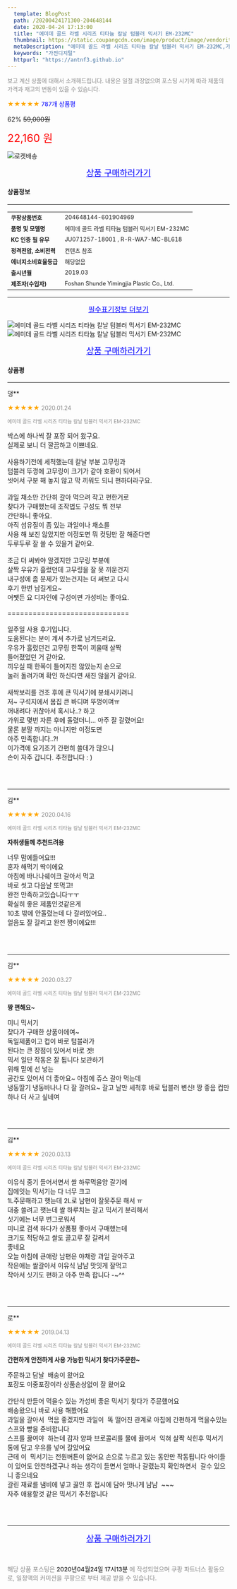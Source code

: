```yaml
---
  template: BlogPost
  path: /20200424171300-204648144
  date: 2020-04-24 17:13:00
  title: "에미데 골드 라벨 시리즈 티타늄 칼날 텀블러 믹서기 EM-232MC"
  thumbnail: https://static.coupangcdn.com/image/product/image/vendoritem/2019/06/27/4577089101/f26c3748-8a49-42a3-ac5e-eac3197babb0.jpg
  metaDescription: "에미데 골드 라벨 시리즈 티타늄 칼날 텀블러 믹서기 EM-232MC,가전디지털"
  keywords: "가전디지털"
  httpurl: "https://antnf3.github.io"
---
```

  
<span style="color: #888;font-size:0.8rem">보고 계신 상품에 대해서 소개해드립니다.
내용은 일절 과장없으며 포스팅 시기에 따라 제품의 가격과 재고의 변동이 있을 수 있습니다.</span>
  
<span style="color: orange;">★★★★★</span> <span style="color: blue;font-size: 0.85rem;">787개 상품평</span>

<span style="font-size: 0.9rem">62%</span> <span style="font-size: 0.9rem">~~59,000원~~</span>

<span style="color: red;font-size: 1.5rem;">22,160 원</span>

![로켓배송](https://postfiles.pstatic.net/MjAyMDA0MTBfMjcz/MDAxNTg2NDQ1OTAwMDc5.1T-Iy6-X12_V8iyof2OtSqUCu6urPUUOnjG41kbMy_kg.c1eqxaGayJ1XX0TGV24QXbZg9dvQ9C_dYZx39G_Z7Wog.PNG.cigshop2/rocket_logo.png?type=w773)

<p align="center"><a href="http://me2.do/GfZf2qew" style="font-size: 1.2rem; color: blue;">상품 구매하러가기</a></p>

#### 상품정보

---

|                  |                       |
| ---------------- | --------------------- |
| **<span style="font-size:0.8rem;">쿠팡상품번호</span>** | <span style="font-size:0.8rem;">204648144-601904969</span> |
| **<span style="font-size:0.8rem;">품명 및 모델명</span>**    | <span style="font-size:0.8rem;">에미데 골드 라벨 티타늄 텀블러 믹서기 EM-232MC</span>        |
| **<span style="font-size:0.8rem;">KC 인증 필 유무</span>**    | <span style="font-size:0.8rem;">JU071257-18001 , 	R-R-WA7-MC-BL618</span>        |
| **<span style="font-size:0.8rem;">정격전압, 소비전력</span>**    | <span style="font-size:0.8rem;">컨텐츠 참조</span>        |
| **<span style="font-size:0.8rem;">에너지소비효율등급</span>**    | <span style="font-size:0.8rem;">해당없음</span>        |
| **<span style="font-size:0.8rem;">출시년월</span>**    | <span style="font-size:0.8rem;">2019.03</span>        |
| **<span style="font-size:0.8rem;">제조자(수입자)</span>**    | <span style="font-size:0.8rem;">Foshan Shunde Yimingjia Plastic Co., Ltd. </span>        |





---

<p align="center"><a href="http://me2.do/GfZf2qew" style="font-size: 1rem; color: blue;">필수표기정보 더보기</a></p>

![에미데 골드 라벨 시리즈 티타늄 칼날 텀블러 믹서기 EM-232MC](http://thumbnail10.coupangcdn.com/thumbnails/remote/q89/image/product/content/vendorItem/2019/08/01/601904969/c53ea600-b381-4044-a177-4919fdd64c9c.jpg)
![에미데 골드 라벨 시리즈 티타늄 칼날 텀블러 믹서기 EM-232MC](http://thumbnail6.coupangcdn.com/thumbnails/remote/q89/image/product/content/vendorItem/2019/08/01/601904969/1fea55fc-1d2f-4f47-a68b-ff00cd44aabd.jpg)

<p align="center"><a href="http://me2.do/GfZf2qew" style="font-size: 1.2rem; color: blue;">상품 구매하러가기</a></p>

#### 상품평
  
---
  
댕**
    
<span style="color: orange;">★★★★★</span> <span style="font-size:0.8rem;color: #888;">2020.01.24</span>
    
<span style="color: #888;font-size:0.7rem">에미데 골드 라벨 시리즈 티타늄 칼날 텀블러 믹서기 EM-232MC</span>
    

    
<span style="font-size: 0.9rem;">박스에 하나씩 잘 포장 되어 왔구요.<br/>실제로 보니 더 깔끔하고 이쁘네요.<br/><br/>사용하기전에 세척했는데 칼날 부분 고무링과<br/>텀블러 뚜껑에 고무링이 크기가 같아 호환이 되어서<br/>씻어서 구분 해 놓지 않고 막 끼워도 되니 편하더라구요.<br/><br/>과일 채소만 간단히 갈아 먹으려 작고 편한거로<br/>찾다가 구매했는데 조작법도 구성도 뭐 전부 <br/>간단하니 좋아요.<br/>아직 섬유질이 좀 있는 과일이나 채소를<br/>사용 해 보진 않았지만 이정도면 뭐 컷팅만 잘 해준다면<br/>두루두루 잘 쓸 수 있을거 같아요.<br/><br/>조금 더 써봐야 알겠지만 고무링 부분에<br/>살짝 우유가 흘렀던데 고무링을 잘 못 끼운건지<br/>내구성에 좀 문제가 있는건지는 더 써보고 다시 <br/>후기 한번 남길게요~<br/>어쨋든 요 디자인에 구성이면 가성비는 좋아요.<br/><br/>=============================<br/><br/>일주일 사용 후기입니다.<br/>도움된다는 분이 계셔 추가로 남겨드려요.<br/>우유가 흘렀던건 고무링 한쪽이 끼울때 살짝<br/>틀어졌었던 거 같아요. <br/>끼우실 때 한쪽이 틀어지진 않았는지 손으로 <br/>눌러 돌려가며 확인 하신다면 새진 않을거 같아요.<br/><br/>새싹보리를 건조 후에 큰 믹서기에 분쇄시키려니<br/>저~ 구석지에서 몸집 큰 바디며 뚜껑이며ㅠ<br/>꺼내려다 귀찮아서 혹시나..? 하고<br/>가위로 몇번 자른 후에 돌렸더니... 아주 잘 갈렸어요!<br/>물론 분말 까지는 아니지만 이정도면<br/>아주 만족합니다..?! <br/>이가격에 요기조기 간편히 쓸데가 많으니 <br/>손이 자주 갑니다. 추천합니다 : )</span>
    
<br>
<br>

---
  
김**
    
<span style="color: orange;">★★★★★</span> <span style="font-size:0.8rem;color: #888;">2020.04.16</span>
    
<span style="color: #888;font-size:0.7rem">에미데 골드 라벨 시리즈 티타늄 칼날 텀블러 믹서기 EM-232MC</span>
    
<span style="font-size:0.85rem">**자취생들께 추천드려용**</span>
    
<span style="font-size: 0.9rem;">너무 맘에들어요!!!<br/>혼자 해먹기 딱이에요<br/>아침에 바나나쉐이크 갈아서 먹고<br/>바로 씻고 다음날 또먹고!<br/>완전 만족하고있습니다ㅜㅜ<br/>확실히 좋은 제품인것같은게<br/>10초 밖에 안돌렸는데 다 갈려있어요..<br/>얼음도 잘 갈리고 완전 짱이에요!!!</span>
    
<br>
<br>

---
  
김**
    
<span style="color: orange;">★★★★★</span> <span style="font-size:0.8rem;color: #888;">2020.03.27</span>
    
<span style="color: #888;font-size:0.7rem">에미데 골드 라벨 시리즈 티타늄 칼날 텀블러 믹서기 EM-232MC</span>
    
<span style="font-size:0.85rem">**짱 편해요~**</span>
    
<span style="font-size: 0.9rem;">미니 믹서기<br/>찾다가 구매한 상품이에여~<br/>독일제품이고 컵이 바로 텀블러가<br/>된다는 큰 장점이 있어서 바로 겟! <br/>믹서 일단 작동은 잘 됩니다 보관하기<br/>위해 밑에 선 넣는<br/>공간도 있어서 더 좋아요~ 아침에 쥬스 갈아 먹는데<br/>냉동딸기 냉동바나나 다 잘 갈려요~ 갈고 날만 세척후 바로 텀블러 변신! 짱 좋음 컵만 하나 더 사고 싶네여</span>
    
<br>
<br>

---
  
김**
    
<span style="color: orange;">★★★★★</span> <span style="font-size:0.8rem;color: #888;">2020.03.13</span>
    
<span style="color: #888;font-size:0.7rem">에미데 골드 라벨 시리즈 티타늄 칼날 텀블러 믹서기 EM-232MC</span>
    

    
<span style="font-size: 0.9rem;">이유식 중기 들어서면서 쌀 하루먹을양 갈기에<br/>집에잇는 믹서기는 다 너무 크고 <br/>1L주문해라고 햇는데 2L로 남편이 잘못주문 해서 ㅠ<br/>대충 쓸려고 햇는데 쌀 하루치는 갈고 믹서기 분리해서<br/>싯기에는 너무 번그로워서 <br/>미니로 검색 하다가 상품평 좋아서 구매했는데<br/>크기도 적당하고 쌀도 골고루 잘 갈려서 <br/>좋네요<br/>오늘 아침에 큰애랑 남편은 야채랑 과일 갈아주고 <br/>작은애는 쌀갈아서 이유식 냠냠 맛잇게 잘먹고 <br/>작아서 싯기도 편하고 아주 만족 합니다 -~^^</span>
    
<br>
<br>

---
  
로**
    
<span style="color: orange;">★★★★★</span> <span style="font-size:0.8rem;color: #888;">2019.04.13</span>
    
<span style="color: #888;font-size:0.7rem">에미데 골드 라벨 시리즈 티타늄 칼날 텀블러 믹서기 EM-232MC</span>
    
<span style="font-size:0.85rem">**간편하게  안전하게  사용 가능한 믹서기 찾다가주문한~**</span>
    
<span style="font-size: 0.9rem;">주문하고 담날  배송이 왔어요<br/>포장도 이중포장이라 상품손상없이 잘 왔어요<br/><br/>간단식 만들어 먹을수 있는 가성비 좋은 믹서기 찾다가 주문했어요<br/>배송왔으니 바로 사용 해봤어요<br/>과일을 갈아서  먹음 좋겠지만 과일이  똑 떨어진 관계로 아침에 간편하게 먹을수있는 스프와 빵을 준비합니다<br/>스프를 끓여야  하는데 감자 양파 브로콜리를 물에 끓여서  익혀 살짝 식힌후 믹서기 통에 담고 우유를 넣어 갈았어요 <br/>근데 이  믹서기는 전원버튼이 없어요 손으로 누르고 있는 동안만 작동됩니다 아이들이 있어도 안전하겠구나 하는 생각이 들면서 얼마나 갈렸는지 확인하면서  갈수 있으니 좋으네요<br/>갈린 재료를 냄비에 넣고 끓인 후 접시에 담아 맛나게 냠냠  ~~~<br/>자주 애용할것 같은 믹서기 추천합니다</span>
    
<br>
<br>


  
---
  
<p align="center"><a href="http://me2.do/GfZf2qew" style="font-size: 1.2rem; color: blue;">상품 구매하러가기</a></p>
  
<br>
  
<span style="font-size: 0.85rem; color: #888;">해당 상품 포스팅은 <span style="color: #000;"> 2020년04월24일 17시13분 </span> 에 작성되었으며 쿠팡 파트너스 활동으로, 일정액의 커미션을 쿠팡으로 부터 제공 받을 수 있습니다.</span>